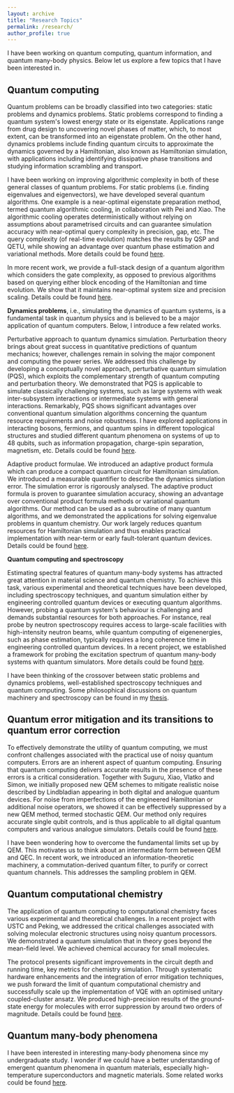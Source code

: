 ```yaml
---
layout: archive
title: "Research Topics"
permalink: /research/
author_profile: true
---
```



I have been working on quantum computing, quantum information, and quantum many-body physics. Below let us explore  a few topics that I have been interested in.

Quantum computing
-----

Quantum problems can be broadly classified into two categories: static problems and dynamics problems. Static problems correspond to finding a quantum system's lowest energy state or its eigenstate. Applications range from drug design to uncovering novel phases of matter, which, to most extent, can be transformed into an eigenstate problem. On the other hand, dynamics problems include finding quantum circuits to approximate the dynamics governed by a Hamiltonian, also known as Hamiltonian simulation, with applications including identifying dissipative phase transitions and studying information scrambling and transport.  

I have been working on improving algorithmic complexity in both of these general classes of quantum problems. For static problems (i.e. finding eigenvalues and eigenvectors), we have developed several quantum algorithms. One example is a near-optimal eigenstate preparation method, termed quantum algorithmic cooling, in collaboration with Pei and Xiao. The algorithmic cooling operates deterministically without relying on assumptions about parametrised circuits and can guarantee simulation accuracy with near-optimal query complexity in precision, gap, etc. The query complexity (of real-time evolution) matches the results by QSP and QETU, while showing an advantage over quantum phase estimation and variational methods. More details could be found [here](https://arxiv.org/abs/2109.15304).

In more recent work, we provide a full-stack design of a quantum algorithm which considers the gate complexity, as opposed to previous algorithms based on querying either block encoding of the Hamiltonian and time evolution. We show that it maintains near-optimal system size and precision scaling. Details could be found [here](https://arxiv.org/abs/2406.04307).

**Dynamics problems**, i.e., simulating the dynamics of quantum systems, is a fundamental task in quantum physics and is believed to be a major application of quantum computers. Below, I introduce a few related works.

Perturbative approach to quantum dynamics simulation. Perturbation theory brings about great success in quantitative predictions of quantum mechanics; however, challenges remain in solving the major component and computing the power series. We addressed this challenge by developing a conceptually novel approach, perturbative quantum simulation (PQS), which exploits the complementary strength of quantum computing and perturbation theory. We demonstrated that PQS is applicable to simulate classically challenging systems, such as large systems with weak inter-subsystem interactions or intermediate systems with general interactions. Remarkably, PQS shows significant advantages over conventional quantum simulation algorithms concerning the quantum resource requirements and noise robustness. I have explored applications in interacting bosons, fermions, and quantum spins in different topological structures and studied different quantum phenomena on systems of up to 48 qubits, such as information propagation, charge-spin separation, magnetism, etc. Details could be found [here](https://journals.aps.org/prl/abstract/10.1103/PhysRevLett.129.120505).

Adaptive product formulae. We introduced an adaptive product formula which can produce a compact quantum circuit for Hamiltonian simulation. We introduced a measurable quantifier to describe the dynamics simulation error. The simulation error is rigorously analysed. The adaptive product formula is proven to guarantee simulation accuracy, showing an advantage over conventional product formula methods or variational quantum algorithms. Our method can be used as a subroutine of many quantum algorithms, and we demonstrated the applications for solving eigenvalue problems in quantum chemistry. Our work largely reduces quantum resources for Hamiltonian simulation and thus enables practical implementation with near-term or early fault-tolerant quantum devices. Details could be found [here](https://journals.aps.org/prl/abstract/10.1103/PhysRevLett.130.040601).

**Quantum computing and spectroscopy**

Estimating spectral features of quantum many-body systems has attracted great attention in material science
and quantum chemistry. To achieve this task, various experimental and theoretical techniques have been developed, including spectroscopy techniques, and quantum simulation either by engineering controlled quantum
devices or executing quantum algorithms. However, probing a quantum system's behaviour is challenging and demands substantial resources for both approaches. For instance, real probe by neutron spectroscopy requires access to large-scale facilities with high-intensity neutron beams, while quantum computing of eigenenergies, such as phase estimation, typically requires a long coherence time in engineering controlled quantum devices. In a recent project, we established a framework for probing the excitation spectrum of quantum many-body systems with quantum simulators. More details could be found [here](https://arxiv.org/abs/2305.07649).

I have been thinking of the crossover between static problems and dynamics problems, well-established spectroscopy techniques and quantum computing. Some philosophical discussions on quantum machinery and spectroscopy can be found in my [thesis](https://ora.ox.ac.uk/objects/uuid:de5499cb-9c49-4be3-acc1-5be4cb81099d).


Quantum error mitigation and its transitions to quantum error correction
-----

To effectively demonstrate the utility of quantum computing, we must confront challenges associated with the practical use of noisy quantum computers. Errors are an inherent aspect of quantum computing. Ensuring that quantum computing delivers accurate results in the presence of these errors is a critical consideration. Together with Suguru, Xiao, Vlatko and Simon, we initially proposed new QEM schemes to mitigate realistic noise described by Lindbladian appearing in both digital and analogue quantum devices. For noise from imperfections of the engineered Hamiltonian or additional noise operators, we showed it can be effectively suppressed by a new QEM method, termed stochastic QEM. Our method only requires accurate single qubit controls, and is thus applicable to all digital quantum computers and various analogue simulators. Details could be found [here](https://journals.aps.org/prapplied/abstract/10.1103/PhysRevApplied.15.034026).

I have been wondering how to overcome the fundamental limits set up by QEM. This motivates us to think about an intermediate form between QEM and QEC. In recent work, we introduced an information-theoretic machinery, a commutation-derived quantum filter, to purify or correct quantum channels. This addresses the sampling problem in QEM.


Quantum computational chemistry
-----

The application of quantum computing to computational chemistry faces various experimental and theoretical challenges. In a recent project with USTC and Peking, we addressed the critical challenges associated with solving molecular electronic structures using noisy quantum processors. We demonstrated a quantum simulation that in theory goes beyond the mean-field level. We achieved chemical accuracy for small molecules.

The protocol presents significant improvements in the circuit depth and running time, key metrics for chemistry simulation. Through systematic hardware enhancements and the integration of error mitigation techniques, we push forward the limit of quantum computational chemistry and successfully scale up the implementation of VQE with an optimised unitary coupled-cluster ansatz. We produced high-precision results of the ground-state energy for molecules with error suppression by around two orders of magnitude. Details could be found [here](https://www.nature.com/articles/s41567-024-02530-z).

 
 Quantum many-body phenomena
 -----

I have been interested in interesting many-body phenomena since my undergraduate study. I wonder if we could have a better understanding of emergent quantum phenomena in quantum materials, especially high-temperature superconductors and magnetic materials. Some related works could be found [here](https://www.nature.com/articles/s41535-023-00604-4).



